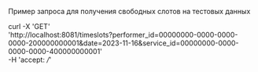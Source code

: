 Пример запроса для получения свободных слотов на тестовых данных

curl -X 'GET' \
'http://localhost:8081/timeslots?performer_id=00000000-0000-0000-0000-200000000001&date=2023-11-16&service_id=00000000-0000-0000-0000-400000000001' \
-H 'accept: */*'